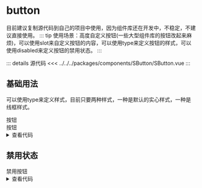 <script setup>
  import { STaoButton } from '@stao-ui/components';
</script>

<style scoped>
  .container {
    width: 200px;
  }
  details {
    cursor: pointer;
  }
</style>

# button
目前建议复制源代码到自己的项目中使用，因为组件库还在开发中，不稳定，不建议直接使用。
::: tip
使用场景：高度自定义按钮(一些大型组件库的按钮改起来麻烦)，可以使用slot来自定义按钮的内容，可以使用type来定义按钮的样式，可以使用disabled来定义按钮的禁用状态。
:::  

::: details 源代码
<<< ../../../packages/components/SButton/SButton.vue
:::

## 基础用法
可以使用type来定义样式，目前只要两种样式，一种是默认的实心样式，一种是线框样式。

<div class="container">
<STaoButton>按钮</STaoButton>
<br />
<STaoButton type="line">按钮</STaoButton>
</div>

<details>
<summary>查看代码</summary>

```vue
<template>
  <STaoButton>按钮</STaoButton>
  <STaoButton type="line">按钮</STaoButton>
</template>
<script lang="ts" setup>
import { STaoButton } from "@stao-ui/components";
</script>
```

</details>

## 禁用状态

<div class="container">
  <STaoButton :disabled="true">禁用按钮</STaoButton>
</div>

<details>
<summary>查看代码</summary>

```vue
<template>
  <STaoButton :disabled="true">禁用按钮</STaoButton>
</template>
<script lang="ts" setup>
import { STaoButton } from "@stao-ui/components";
</script>
```

</details>
